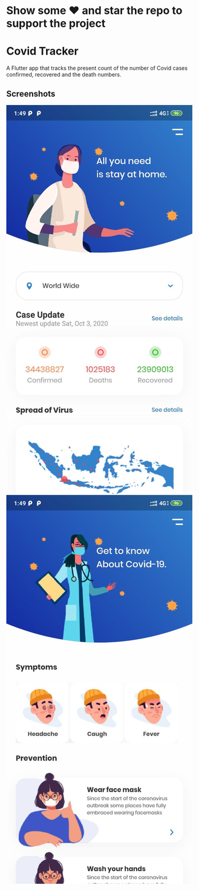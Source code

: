 # Show some ❤️ and star the repo to support the project
# Covid Tracker

A Flutter app that tracks the present count of the number of Covid cases confirmed, recovered and the death numbers. 

## Screenshots
![](assets/ss1.jpg)
![](assets/ss2.jpg)



